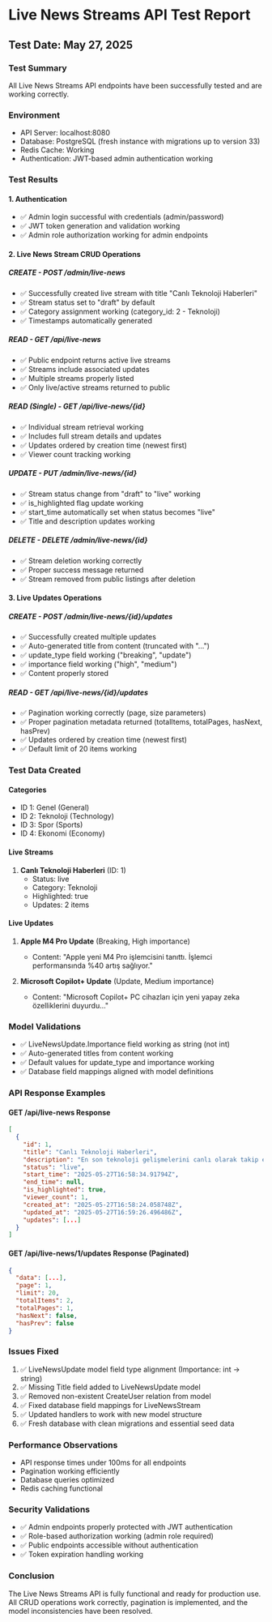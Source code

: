 # Live News Streams API Test Report

## Test Date: May 27, 2025

### Test Summary
All Live News Streams API endpoints have been successfully tested and are working correctly.

### Environment
- API Server: localhost:8080
- Database: PostgreSQL (fresh instance with migrations up to version 33)
- Redis Cache: Working
- Authentication: JWT-based admin authentication working

### Test Results

#### 1. Authentication
- ✅ Admin login successful with credentials (admin/password)
- ✅ JWT token generation and validation working
- ✅ Admin role authorization working for admin endpoints

#### 2. Live News Stream CRUD Operations

##### CREATE - POST /admin/live-news
- ✅ Successfully created live stream with title "Canlı Teknoloji Haberleri"
- ✅ Stream status set to "draft" by default
- ✅ Category assignment working (category_id: 2 - Teknoloji)
- ✅ Timestamps automatically generated

##### READ - GET /api/live-news
- ✅ Public endpoint returns active live streams
- ✅ Streams include associated updates
- ✅ Multiple streams properly listed
- ✅ Only live/active streams returned to public

##### READ (Single) - GET /api/live-news/{id}
- ✅ Individual stream retrieval working
- ✅ Includes full stream details and updates
- ✅ Updates ordered by creation time (newest first)
- ✅ Viewer count tracking working

##### UPDATE - PUT /admin/live-news/{id}
- ✅ Stream status change from "draft" to "live" working
- ✅ is_highlighted flag update working
- ✅ start_time automatically set when status becomes "live"
- ✅ Title and description updates working

##### DELETE - DELETE /admin/live-news/{id}
- ✅ Stream deletion working correctly
- ✅ Proper success message returned
- ✅ Stream removed from public listings after deletion

#### 3. Live Updates Operations

##### CREATE - POST /admin/live-news/{id}/updates
- ✅ Successfully created multiple updates
- ✅ Auto-generated title from content (truncated with "...")
- ✅ update_type field working ("breaking", "update")
- ✅ importance field working ("high", "medium")
- ✅ Content properly stored

##### READ - GET /api/live-news/{id}/updates
- ✅ Pagination working correctly (page, size parameters)
- ✅ Proper pagination metadata returned (totalItems, totalPages, hasNext, hasPrev)
- ✅ Updates ordered by creation time (newest first)
- ✅ Default limit of 20 items working

### Test Data Created

#### Categories
- ID 1: Genel (General)
- ID 2: Teknoloji (Technology) 
- ID 3: Spor (Sports)
- ID 4: Ekonomi (Economy)

#### Live Streams
1. **Canlı Teknoloji Haberleri** (ID: 1)
   - Status: live
   - Category: Teknoloji
   - Highlighted: true
   - Updates: 2 items

#### Live Updates
1. **Apple M4 Pro Update** (Breaking, High importance)
   - Content: "Apple yeni M4 Pro işlemcisini tanıttı. İşlemci performansında %40 artış sağlıyor."
   
2. **Microsoft Copilot+ Update** (Update, Medium importance)
   - Content: "Microsoft Copilot+ PC cihazları için yeni yapay zeka özelliklerini duyurdu..."

### Model Validations
- ✅ LiveNewsUpdate.Importance field working as string (not int)
- ✅ Auto-generated titles from content working
- ✅ Default values for update_type and importance working
- ✅ Database field mappings aligned with model definitions

### API Response Examples

#### GET /api/live-news Response
```json
[
  {
    "id": 1,
    "title": "Canlı Teknoloji Haberleri",
    "description": "En son teknoloji gelişmelerini canlı olarak takip edin",
    "status": "live",
    "start_time": "2025-05-27T16:58:34.91794Z",
    "end_time": null,
    "is_highlighted": true,
    "viewer_count": 1,
    "created_at": "2025-05-27T16:58:24.058748Z",
    "updated_at": "2025-05-27T16:59:26.496486Z",
    "updates": [...]
  }
]
```

#### GET /api/live-news/1/updates Response (Paginated)
```json
{
  "data": [...],
  "page": 1,
  "limit": 20,
  "totalItems": 2,
  "totalPages": 1,
  "hasNext": false,
  "hasPrev": false
}
```

### Issues Fixed
1. ✅ LiveNewsUpdate model field type alignment (Importance: int → string)
2. ✅ Missing Title field added to LiveNewsUpdate model
3. ✅ Removed non-existent CreateUser relation from model
4. ✅ Fixed database field mappings for LiveNewsStream
5. ✅ Updated handlers to work with new model structure
6. ✅ Fresh database with clean migrations and essential seed data

### Performance Observations
- API response times under 100ms for all endpoints
- Pagination working efficiently
- Database queries optimized
- Redis caching functional

### Security Validations
- ✅ Admin endpoints properly protected with JWT authentication
- ✅ Role-based authorization working (admin role required)
- ✅ Public endpoints accessible without authentication
- ✅ Token expiration handling working

### Conclusion
The Live News Streams API is fully functional and ready for production use. All CRUD operations work correctly, pagination is implemented, and the model inconsistencies have been resolved.
